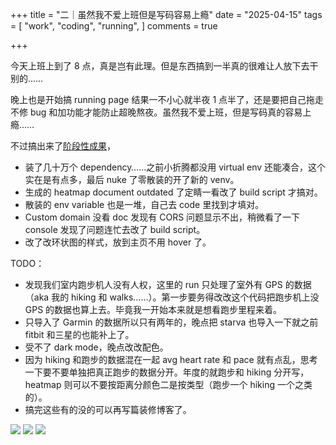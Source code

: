 +++
title = "二｜虽然我不爱上班但是写码容易上瘾"
date = "2025-04-15"
tags = [
    "work",
    "coding",
    "running",
]
comments = true

+++

今天上班上到了 8 点，真是岂有此理。但是东西搞到一半真的很难让人放下去干别的…… 

晚上也是开始搞 running page 结果一不小心就半夜 1 点半了，还是要把自己拖走不修 bug 和加功能才能防止超晚熬夜。虽然我不爱上班，但是写码真的容易上瘾…… 

不过搞出来了[阶段性成果](http://run.douchi.space?utm_source=daily)，
- 装了几十万个 dependency……之前小折腾都没用 virtual env 还能凑合，这个实在是有点多，最后 nuke 了零散装的开了新的 venv。
- 生成的 heatmap document outdated 了定睛一看改了 build script 才搞对。
- 散装的 env variable 也是一堆，自己去 code 里找到才填对。
- Custom domain 没看 doc 发现有 CORS 问题显示不出，稍微看了一下 console 发现了问题连忙去改了 build script。
- 改了改环状图的样式，放到主页不用 hover 了。

TODO：
- 发现我们室内跑步机人没有人权，这里的 run 只处理了室外有 GPS 的数据（aka 我的 hiking 和 walks……）。第一步要务得改改这个代码把跑步机上没 GPS 的数据也算上去。毕竟我一开始本来就是想看跑步里程来着。
- 只导入了 Garmin 的数据所以只有两年的，晚点把 starva 也导入一下就之前 fitbit 和三星的也能补上了。
- 受不了 dark mode，晚点改改配色。
- 因为 hiking 和跑步的数据混在一起 avg heart rate 和 pace 就有点乱，思考一下要不要单独把真正跑步的数据分开。年度的就跑步和 hiking 分开写，heatmap 则可以不要按距离分颜色二是按类型（跑步一个 hiking 一个之类的）。
- 搞完这些有的没的可以再写篇装修博客了。

![](https://media.douchi.space/douchi/media_attachments/files/114/346/617/742/601/951/original/2147a737e4559762.png)
![](https://media.douchi.space/douchi/media_attachments/files/114/346/618/439/465/706/original/0e3e4ea42d9c47dc.png)
![](https://media.douchi.space/douchi/media_attachments/files/114/346/635/936/610/010/original/97c88075d664309e.png)